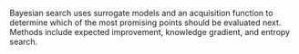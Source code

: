 Bayesian search uses surrogate models and an acquisition function to determine which of the most promising points should be evaluated next. Methods include expected improvement, knowledge gradient, and entropy search.